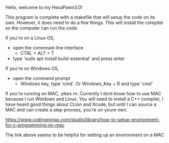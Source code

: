 Hello, welcome to my HexaPawn3.0!

This program is complete with a makefile that will setup the code on its own.
However, it does need to do a few things. This will install the compiler so
the computer can run the code.

If you're on a Linux OS,
 - open the commnad-line interface
    - CTRL + ALT + T
 - type 'sudo apt install build-essential' and press enter

If you're on Windows OS, 
 - open the command prompt
    - Windows key, type 'cmd'. Or Windows_Key + R and type 'cmd'

If you're running on MAC, yikes rn. Currently I dont know how to use MAC 
because I run Windows and Linux. You will need to install a C++ compiler,
I have heard good things about CLion and Xcode, but until I can source a
MAC and can create a step process, you're on youre own.

https://www.codingninjas.com/studio/library/how-to-setup-environment-for-c-programming-on-mac

The link above seems to be helpful for setting up an environment on a MAC